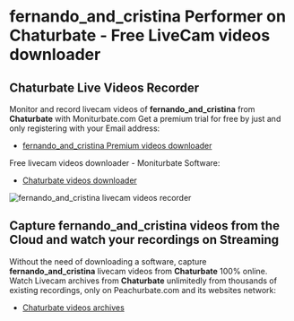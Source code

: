# fernando_and_cristina Performer on Chaturbate - Free LiveCam videos downloader

## Chaturbate Live Videos Recorder

Monitor and record livecam videos of **fernando_and_cristina** from **Chaturbate** with Moniturbate.com
Get a premium trial for free by just and only registering with your Email address:
* [fernando_and_cristina Premium videos downloader](https://moniturbate.com/request-demo-licence-key.html)

Free livecam videos downloader - Moniturbate Software:
* [Chaturbate videos downloader](https://moniturbate.com/moniturbate-download-software.html)

![fernando_and_cristina livecam videos recorder](https://peachurnet.com/templates/moniturbate-software.png)


## Capture fernando_and_cristina videos from the Cloud and watch your recordings on Streaming

Without the need of downloading a software, capture **fernando_and_cristina** livecam videos from **Chaturbate** 100% online.
Watch Livecam archives from **Chaturbate** unlimitedly from thousands of existing recordings, only on Peachurbate.com and its websites network:
* [Chaturbate videos archives](https://peachurnet.com/)